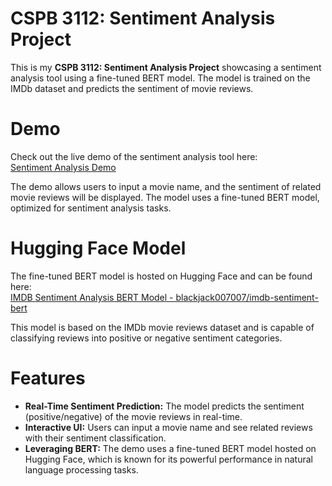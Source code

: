 # CSPB 3112: Sentiment Analysis Project

This is my **CSPB 3112: Sentiment Analysis Project** showcasing a sentiment analysis tool using a fine-tuned BERT model. The model is trained on the IMDb dataset and predicts the sentiment of movie reviews.

# Demo
Check out the live demo of the sentiment analysis tool here:  
[Sentiment Analysis Demo](https://blackjack007h.github.io/BlackJack007/showcase.html)

The demo allows users to input a movie name, and the sentiment of related movie reviews will be displayed. The model uses a fine-tuned BERT model, optimized for sentiment analysis tasks.

# Hugging Face Model

The fine-tuned BERT model is hosted on Hugging Face and can be found here:  
[IMDB Sentiment Analysis BERT Model - blackjack007007/imdb-sentiment-bert](https://huggingface.co/blackjack007007/imdb-sentiment-bert)

This model is based on the IMDb movie reviews dataset and is capable of classifying reviews into positive or negative sentiment categories.

# Features
- **Real-Time Sentiment Prediction:** The model predicts the sentiment (positive/negative) of the movie reviews in real-time.
- **Interactive UI:** Users can input a movie name and see related reviews with their sentiment classification.
- **Leveraging BERT:** The demo uses a fine-tuned BERT model hosted on Hugging Face, which is known for its powerful performance in natural language processing tasks.
